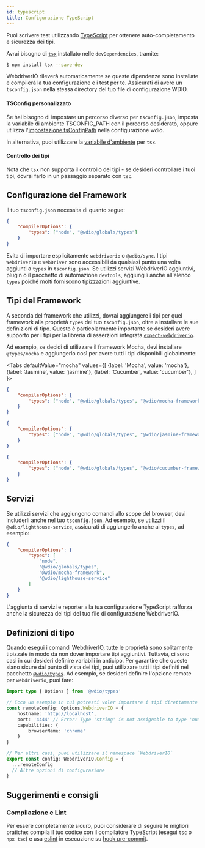 ```yaml
---
id: typescript
title: Configurazione TypeScript
---
```


Puoi scrivere test utilizzando [TypeScript](http://www.typescriptlang.org) per ottenere auto-completamento e sicurezza dei tipi.

Avrai bisogno di [`tsx`](https://github.com/privatenumber/tsx) installato nelle `devDependencies`, tramite:

```bash npm2yarn
$ npm install tsx --save-dev
```

WebdriverIO rileverà automaticamente se queste dipendenze sono installate e compilerà la tua configurazione e i test per te. Assicurati di avere un `tsconfig.json` nella stessa directory del tuo file di configurazione WDIO.

#### TSConfig personalizzato

Se hai bisogno di impostare un percorso diverso per `tsconfig.json`, imposta la variabile di ambiente TSCONFIG_PATH con il percorso desiderato, oppure utilizza l'[impostazione tsConfigPath](/docs/configurationfile) nella configurazione wdio.

In alternativa, puoi utilizzare la [variabile d'ambiente](https://tsx.is/dev-api/node-cli#custom-tsconfig-json-path) per `tsx`.


#### Controllo dei tipi

Nota che `tsx` non supporta il controllo dei tipi - se desideri controllare i tuoi tipi, dovrai farlo in un passaggio separato con `tsc`.

## Configurazione del Framework

Il tuo `tsconfig.json` necessita di quanto segue:

```json title="tsconfig.json"
{
    "compilerOptions": {
        "types": ["node", "@wdio/globals/types"]
    }
}
```

Evita di importare esplicitamente `webdriverio` o `@wdio/sync`.
I tipi `WebdriverIO` e `WebDriver` sono accessibili da qualsiasi punto una volta aggiunti a `types` in `tsconfig.json`. Se utilizzi servizi WebdriverIO aggiuntivi, plugin o il pacchetto di automazione `devtools`, aggiungili anche all'elenco `types` poiché molti forniscono tipizzazioni aggiuntive.

## Tipi del Framework

A seconda del framework che utilizzi, dovrai aggiungere i tipi per quel framework alla proprietà `types` del tuo `tsconfig.json`, oltre a installare le sue definizioni di tipo. Questo è particolarmente importante se desideri avere supporto per i tipi per la libreria di asserzioni integrata [`expect-webdriverio`](https://www.npmjs.com/package/expect-webdriverio).

Ad esempio, se decidi di utilizzare il framework Mocha, devi installare `@types/mocha` e aggiungerlo così per avere tutti i tipi disponibili globalmente:

<Tabs
  defaultValue="mocha"
  values={[
    {label: 'Mocha', value: 'mocha'},
    {label: 'Jasmine', value: 'jasmine'},
    {label: 'Cucumber', value: 'cucumber'},
  ]
}>
<TabItem value="mocha">

```json title="tsconfig.json"
{
    "compilerOptions": {
        "types": ["node", "@wdio/globals/types", "@wdio/mocha-framework"]
    }
}
```

</TabItem>
<TabItem value="jasmine">

```json title="tsconfig.json"
{
    "compilerOptions": {
        "types": ["node", "@wdio/globals/types", "@wdio/jasmine-framework"]
    }
}
```

</TabItem>
<TabItem value="cucumber">

```json title="tsconfig.json"
{
    "compilerOptions": {
        "types": ["node", "@wdio/globals/types", "@wdio/cucumber-framework"]
    }
}
```

</TabItem>
</Tabs>

## Servizi

Se utilizzi servizi che aggiungono comandi allo scope del browser, devi includerli anche nel tuo `tsconfig.json`. Ad esempio, se utilizzi il `@wdio/lighthouse-service`, assicurati di aggiungerlo anche ai `types`, ad esempio:

```json title="tsconfig.json"
{
    "compilerOptions": {
        "types": [
            "node",
            "@wdio/globals/types",
            "@wdio/mocha-framework",
            "@wdio/lighthouse-service"
        ]
    }
}
```

L'aggiunta di servizi e reporter alla tua configurazione TypeScript rafforza anche la sicurezza dei tipi del tuo file di configurazione WebdriverIO.

## Definizioni di tipo

Quando esegui i comandi WebdriverIO, tutte le proprietà sono solitamente tipizzate in modo da non dover importare tipi aggiuntivi. Tuttavia, ci sono casi in cui desideri definire variabili in anticipo. Per garantire che queste siano sicure dal punto di vista dei tipi, puoi utilizzare tutti i tipi definiti nel pacchetto [`@wdio/types`](https://www.npmjs.com/package/@wdio/types). Ad esempio, se desideri definire l'opzione remote per `webdriverio`, puoi fare:

```ts
import type { Options } from '@wdio/types'

// Ecco un esempio in cui potresti voler importare i tipi direttamente
const remoteConfig: Options.WebdriverIO = {
    hostname: 'http://localhost',
    port: '4444' // Error: Type 'string' is not assignable to type 'number'.ts(2322)
    capabilities: {
        browserName: 'chrome'
    }
}

// Per altri casi, puoi utilizzare il namespace `WebdriverIO`
export const config: WebdriverIO.Config = {
  ...remoteConfig
  // Altre opzioni di configurazione
}
```

## Suggerimenti e consigli

### Compilazione e Lint

Per essere completamente sicuro, puoi considerare di seguire le migliori pratiche: compila il tuo codice con il compilatore TypeScript (esegui `tsc` o `npx tsc`) e usa [eslint](https://www.npmjs.com/package/@typescript-eslint/eslint-plugin) in esecuzione su [hook pre-commit](https://github.com/typicode/husky).